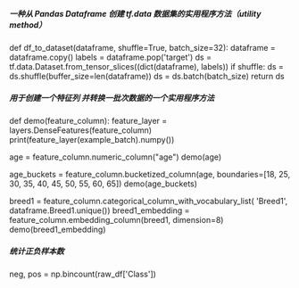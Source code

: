 ##### 一种从 Pandas Dataframe 创建 tf.data 数据集的实用程序方法（utility method）
def df_to_dataset(dataframe, shuffle=True, batch_size=32):
dataframe = dataframe.copy()
labels = dataframe.pop('target')
ds = tf.data.Dataset.from_tensor_slices((dict(dataframe), labels))
if shuffle:
ds = ds.shuffle(buffer_size=len(dataframe))
ds = ds.batch(batch_size)
return ds

##### 用于创建一个特征列 并转换一批次数据的一个实用程序方法
def demo(feature_column):
feature_layer = layers.DenseFeatures(feature_column)
print(feature_layer(example_batch).numpy())

age = feature_column.numeric_column("age")
demo(age)

age_buckets = feature_column.bucketized_column(age, boundaries=[18, 25, 30, 35, 40, 45, 50, 55, 60, 65])
demo(age_buckets)

breed1 = feature_column.categorical_column_with_vocabulary_list(
'Breed1', dataframe.Breed1.unique())
breed1_embedding = feature_column.embedding_column(breed1, dimension=8)
demo(breed1_embedding)

##### 统计正负样本数
neg, pos = np.bincount(raw_df['Class'])